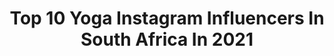 ---
title: Top 10 Yoga Instagram Influencers In South Africa In 2021
description: >-
  Find top yoga Instagram influencers in South Africa in 2021. Most popular hashtags: #love #yogaeverydamnday #yoga.
platform: Instagram
hits: 31
text_top: Analyze the most popular Instagram profiles on inBeat.
text_bottom: Our search engine aggregates 31 Instagram influencers like this in South Africa for you to connect with.
profiles:
  - username: "carishmabasday"
    fullname: >-
      Carishma Basday ~ Actress
    bio: >-
      Adventure seeking✈️, food loving🍝,yoga doing🧘🏽‍♀️,puppy cuddling🐶, good vibe cultivator💖,magic maker✨,actress/presenter🎬& mama to Ayla Océane 👼🏽
    location: "South Africa"
    followers: 20963
    engagement: 319
    commentsToLikes: 0.120298
    id: ck5c05axash890i11gyh86zop
    verified: false
    hashtags: "#gifting, #giveaway, #carishmabasday30, #perfectgifts"
  - username: "sandy_yilwen"
    fullname: >-
      Sandy Hsieh
    bio: >-
      Yoga Student | Teacher 🤸🏻‍♀️ South African Taiwanese 📍 Hong Kong 💌 Private Class | Collabs
    location: "South Africa"
    followers: 6385
    engagement: 1038
    commentsToLikes: 0.068869
    id: ck8t9tl9bpb8l0j78f6hedbn5
    verified: false
    hashtags: "#happyweekendeveryone, #stayopenstaykind, #fridayreminder, #blessings"
  - username: "yogicbynature"
    fullname: >-
      Vera
    bio: >-
      ~ Yoga Teacher 🦋 COSTA RICA YOGA RETREAT March 27th - April 1st 2021 🏝 Practice with me on @moviing.co 🧘🏻‍♀️
    location: "South Africa"
    followers: 52736
    engagement: 345
    commentsToLikes: 0.079295
    id: ck55mytq954im0i11bzzn4yvh
    verified: false
    hashtags: "#happyhumpday, #goddessenergyrelease, #doubletroublebdayyoga, #mytruth"
  - username: "yogawithrhian"
    fullname: >-
      RHIAN EVANS-BAM
    bio: >-
      Wife | Mom | Yoga Teacher | Women’s Wellness ✨Spreading inspiration & awareness of #livingwithanxiety & #selfcare 👇🏻 Practice with me - new video
    location: "South Africa"
    followers: 9536
    engagement: 817
    commentsToLikes: 0.088041
    id: ckf5m7auqsl9f0j23zevkog8o
    verified: false
    hashtags: "#hipopeners, #yogaeverydamnday, #loveyourbody, #inspiration"
  - username: "joannabelle_nlv"
    fullname: >-
      💫Joannabelle貝兒💫™
    bio: >-
      👸🏻Former Miss Universe Malaysia 🇲🇾 🧘🏻‍♀️ @yoga.joannabelle RYT500 ⛰North Borneo, Sabah. 💼Model•Actress•Yoga Teacher•Mum-to-be 📍Shanghai
    location: "South Africa"
    followers: 39197
    engagement: 172
    commentsToLikes: 0.020165
    id: ck8t79oaig1r00j7844ue77h6
    verified: false
    hashtags: "#pregnancylife, #pregnancy, #dadtobe, #mumtobe"
  - username: "meganjoy.m"
    fullname: >-
      Megan Joy McDermott
    bio: >-
      🇿🇦🇦🇪🌱 South African based in UAE CF L2 | Fitness Coach World Calisthenics Organization L2 Yoga Teacher 200hr
    location: "South Africa"
    followers: 130098
    engagement: 235
    commentsToLikes: 0.021192
    id: ck13chslh0ev00i19wqscaucp
    verified: false
    hashtags: "#homeworkout, #workoutathome, #handstandlove, #magicskeleton"
  - username: "yuwinggg"
    fullname: >-
      𝗪𝗶𝗻𝗴 𝗬𝘂 | 𝗬𝗢𝗚𝗔 𝗕𝗔𝗚𝗘𝗟 🇭🇰
    bio: >-
      𝘊𝘳𝘦𝘢𝘵𝘦 𝘠𝘰𝘶𝘳 𝘖𝘸𝘯 𝘚𝘶𝘯𝘴𝘩𝘪𝘯𝘦 ☀️ ☼ 🥯 Lady Boss @yogabagelhk 🔺 Ambassador @reebok_hk 🧘🏻‍♀️ Instructor @hongkong_gta ☼
    location: "South Africa"
    followers: 7200
    engagement: 428
    commentsToLikes: 0.014909
    id: ckf5w0q50qibk0j23mktdd47w
    verified: false
    hashtags: "#yogaathome, #togetherwearestronger, #yogabagelhk, #reebokyoga"
  - username: "littlemiss_lauren"
    fullname: >-
      Lauren Buys
    bio: >-
      Certified Yoga teacher 🌙✨ 📷Elite-NY. 📷Boss Models-Cape Town. 🐶@candidcoda
    location: "South Africa"
    followers: 17217
    engagement: 275
    commentsToLikes: 0.059275
    id: ck5q3vn2hml9r0i11viwt9t20
    verified: false
    hashtags: "#everydayzodiacmakeup, #quarantineclub, #3jytt2020, #3jytt"
  - username: "beccapretorius"
    fullname: >-
      Bec
    bio: >-
      Painter , Yoga teacher | student , runner. Have courage and be kind 🦋
    location: "South Africa"
    followers: 6772
    engagement: 645
    commentsToLikes: 0.025661
    id: ck14h1yzy85510i19unrt1yp7
    verified: false
    hashtags: "#21daysofartsa, #bikinilife, #girlboss, #artist"
  - username: "pashapilates"
    fullname: >-
      Pasha's Pilates 🇿🇦
    bio: >-
      Certified #Pilates Instructor 💻Private/Group ONLINE Pilates Professional #Dancer #Yoga Practitioner #BodyConditioning Practitioner YouTube👇
    location: "South Africa"
    followers: 22079
    engagement: 254
    commentsToLikes: 0.064468
    id: ck6trxxay1pkr0j71e8dr7e73
    verified: false
    hashtags: "#love, #healthy, #fitnessworkout, #pilatesbody"
---
